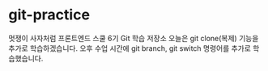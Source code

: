 # git-practice

멋쟁이 사자처럼 프론트엔드 스쿨 6기 Git 학습 저장소
오늘은 git clone(복제) 기능을 추가로 학습하겠습니다.
오후 수업 시간에 git branch, git switch 명령어를 추가로 학습했습니다.

